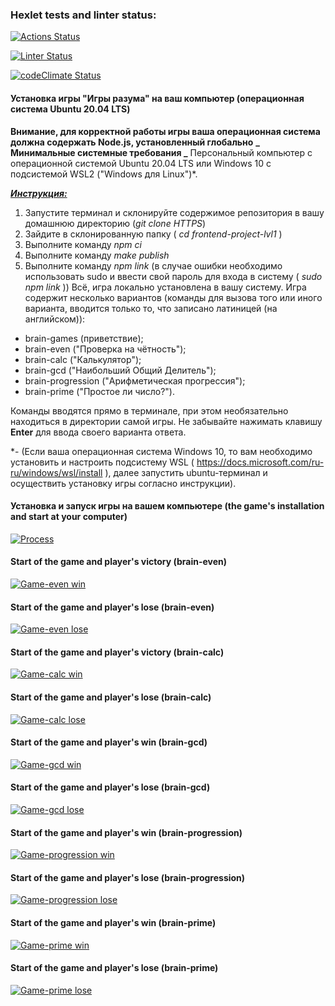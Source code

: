 ### Hexlet tests and linter status:

[![Actions Status](https://github.com/usergitvv/frontend-project-lvl1/workflows/hexlet-check/badge.svg)](https://github.com/usergitvv/frontend-project-lvl1/actions)

[![Linter Status](https://github.com/usergitvv/frontend-project-lvl1/workflows/git-hub-check/badge.svg)](https://github.com/usergitvv/frontend-project-lvl1/actions)

[![codeClimate Status](https://api.codeclimate.com/v1/badges/a99a88d28ad37a79dbf6/maintainability)](https://github.com/usergitvv/frontend-project-lvl1)

#### Установка игры "Игры разума" на ваш компьютер (операционная система Ubuntu 20.04 LTS)

**Внимание, для корректной работы игры ваша операционная система должна содержать Node.js, установленный глобально**
**_ Минимальные системные требования _**
Персональный компьютер с операционной системой Ubuntu 20.04 LTS или Windows 10 c подсистемой WSL2 ("Windows для Linux")\*.

**_<u>Инструкция:</u>_**

1. Запустите терминал и склонируйте содержимое репозитория в вашу домашнюю директорию (_git clone HTTPS_)
2. Зайдите в склонированную папку ( _cd frontend-project-lvl1_ )
3. Выполните команду _npm ci_
4. Выполните команду _make publish_
5. Выполните команду _npm link_ (в случае ошибки необходимо использовать sudo и ввести свой пароль для входа в систему ( _sudo npm link_ ))
   Всё, игра локально установлена в вашу систему. Игра содержит несколько вариантов (команды для вызова того или иного варианта, вводится только то, что записано латиницей (на английском)):

- brain-games (приветствие);
- brain-even ("Проверка на чётность");
- brain-calc ("Калькулятор");
- brain-gcd ("Наибольший Общий Делитель");
- brain-progression ("Арифметическая прогрессия");
- brain-prime ("Простое ли число?").

Команды вводятся прямо в терминале, при этом необязательно находиться в директории самой игры. Не забывайте нажимать клавишу **Enter** для ввода своего варианта ответа.

\*- (Если ваша операционная система Windows 10, то вам необходимо установить и настроить подсистему WSL ( https://docs.microsoft.com/ru-ru/windows/wsl/install ), далее запустить ubuntu-терминал и осуществить установку игры согласно инструкции).

#### Установка и запуск игры на вашем компьютере (the game's installation and start at your computer)

[![Process](https://asciinema.org/a/88A4c1RCDTACE4d0iu3y7tJME.svg)](https://asciinema.org/a/88A4c1RCDTACE4d0iu3y7tJME)

#### Start of the game and player's victory (brain-even)

[![Game-even win](https://asciinema.org/a/M2uXUn07MjgR9koY3DVbQfXXR.svg)](https://asciinema.org/a/M2uXUn07MjgR9koY3DVbQfXXR)

#### Start of the game and player's lose (brain-even)

[![Game-even lose](https://asciinema.org/a/KIftlqiDFySckXrrfKN0wtyxB.svg)](https://asciinema.org/a/KIftlqiDFySckXrrfKN0wtyxB)

#### Start of the game and player's victory (brain-calc)

[![Game-calc win](https://asciinema.org/a/s5jQUoeaps0UFDihENiM51ZO6.svg)](https://asciinema.org/a/s5jQUoeaps0UFDihENiM51ZO6)

#### Start of the game and player's lose (brain-calc)

[![Game-calc lose](https://asciinema.org/a/yytPti9lgFFuw5GABcjD3JCbL.svg)](https://asciinema.org/a/yytPti9lgFFuw5GABcjD3JCbL)

#### Start of the game and player's win (brain-gcd)

[![Game-gcd win](https://asciinema.org/a/NevJYGgMVeOxgwf1ej2jdTeGk.svg)](https://asciinema.org/a/NevJYGgMVeOxgwf1ej2jdTeGk)

#### Start of the game and player's lose (brain-gcd)

[![Game-gcd lose](https://asciinema.org/a/Ui9BVTs5ChtdYnx12RhXoFJ1x.svg)](https://asciinema.org/a/Ui9BVTs5ChtdYnx12RhXoFJ1x)

#### Start of the game and player's win (brain-progression)

[![Game-progression win](https://asciinema.org/a/los11I4LMUMUTIVY0ci9Tk6vt.svg)](https://asciinema.org/a/los11I4LMUMUTIVY0ci9Tk6vt)

#### Start of the game and player's lose (brain-progression)

[![Game-progression lose](https://asciinema.org/a/66toYvCNRUWDQuueeZPz6rOLi.svg)](https://asciinema.org/a/66toYvCNRUWDQuueeZPz6rOLi)

#### Start of the game and player's win (brain-prime)

[![Game-prime win](https://asciinema.org/a/TH8gyBfGxGD5P6cmdqRnm562Y.svg)](https://asciinema.org/a/TH8gyBfGxGD5P6cmdqRnm562Y)

#### Start of the game and player's lose (brain-prime)

[![Game-prime lose](https://asciinema.org/a/tpVcRlDQrNTjeTzBxh4DzFfXl.svg)](https://asciinema.org/a/tpVcRlDQrNTjeTzBxh4DzFfXl)
